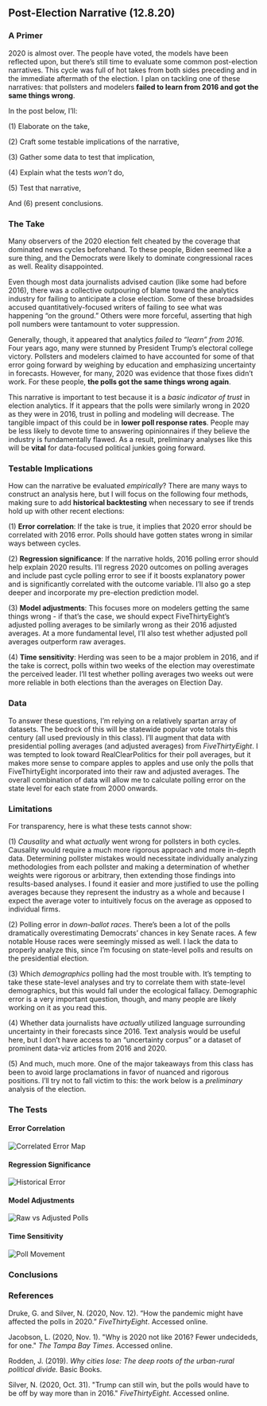 ## Post-Election Narrative (12.8.20)

### A Primer

2020 is almost over. The people have voted, the models have been reflected upon, but there’s still time to evaluate some common post-election narratives. This cycle was full of hot takes from both sides preceding and in the immediate aftermath of the election. I plan on tackling one of these narratives: that pollsters and modelers **failed to learn from 2016 and got the same things wrong**.

In the post below, I’ll:

(1) Elaborate on the take,

(2) Craft some testable implications of the narrative,

(3) Gather some data to test that implication,

(4) Explain what the tests *won’t* do,

(5) Test that narrative,

And (6) present conclusions.

### The Take

Many observers of the 2020 election felt cheated by the coverage that dominated news cycles beforehand. To these people, Biden seemed like a sure thing, and the Democrats were likely to dominate congressional races as well. Reality disappointed.

Even though most data journalists advised caution (like some had before 2016), there was a collective outpouring of blame toward the analytics industry for failing to anticipate a close election. Some of these broadsides accused quantitatively-focused writers of failing to see what was happening “on the ground.” Others were more forceful, asserting that high poll numbers were tantamount to voter suppression.

Generally, though, it appeared that analytics *failed to “learn” from 2016*. Four years ago, many were stunned by President Trump’s electoral college victory. Pollsters and modelers claimed to have accounted for some of that error going forward by weighing by education and emphasizing uncertainty in forecasts. However, for many, 2020 was evidence that those fixes didn’t work. For these people, **the polls got the same things wrong again**.

This narrative is important to test because it is a *basic indicator of trust* in election analytics. If it appears that the polls were similarly wrong in 2020 as they were in 2016, trust in polling and modeling will decrease. The tangible impact of this could be in **lower poll response rates**. People may be less likely to devote time to answering opinionnaires if they believe the industry is fundamentally flawed. As a result, preliminary analyses like this will be **vital** for data-focused political junkies going forward.

### Testable Implications

How can the narrative be evaluated *empirically*? There are many ways to construct an analysis here, but I will focus on the following four methods, making sure to add **historical backtesting** when necessary to see if trends hold up with other recent elections:

(1) **Error correlation**: If the take is true, it implies that 2020 error should be correlated with 2016 error. Polls should have gotten states wrong in similar ways between cycles.

(2) **Regression significance**: If the narrative holds, 2016 polling error should help explain 2020 results. I’ll regress 2020 outcomes on polling averages and include past cycle polling error to see if it boosts explanatory power and is significantly correlated with the outcome variable. I’ll also go a step deeper and incorporate my pre-election prediction model.

(3) **Model adjustments**: This focuses more on modelers getting the same things wrong - if that’s the case, we should expect FiveThirtyEight’s adjusted polling averages to be similarly wrong as their 2016 adjusted averages. At a more fundamental level, I’ll also test whether adjusted poll averages outperform raw averages.

(4) **Time sensitivity**: Herding was seen to be a major problem in 2016, and if the take is correct, polls within two weeks of the election may overestimate the perceived leader. I’ll test whether polling averages two weeks out were more reliable in both elections than the averages on Election Day.

### Data

To answer these questions, I’m relying on a relatively spartan array of datasets. The bedrock of this will be statewide popular vote totals this century (all used previously in this class). I’ll augment that data with presidential polling averages (and adjusted averages) from *FiveThirtyEight*. I was tempted to look toward RealClearPolitics for their poll averages, but it makes more sense to compare apples to apples and use only the polls that FiveThirtyEight incorporated into their raw and adjusted averages. The overall combination of data will allow me to calculate polling error on the state level for each state from 2000 onwards.

### Limitations

For transparency, here is what these tests cannot show:

(1) *Causality* and what *actually* went wrong for pollsters in both cycles. Causality would require a much more rigorous approach and more in-depth data. Determining pollster mistakes would necessitate individually analyzing methodologies from each pollster and making a determination of whether weights were rigorous or arbitrary, then extending those findings into results-based analyses. I found it easier and more justified to use the polling averages because they represent the industry as a whole and because I expect the average voter to intuitively focus on the average as opposed to individual firms.

(2) Polling error in *down-ballot races*. There’s been a lot of the polls dramatically overestimating Democrats’ chances in key Senate races. A few notable House races were seemingly missed as well. I lack the data to properly analyze this, since I’m focusing on state-level polls and results on the presidential election.

(3) Which *demographics* polling had the most trouble with. It’s tempting to take these state-level analyses and try to correlate them with state-level demographics, but this would fall under the ecological fallacy. Demographic error is a very important question, though, and many people are likely working on it as you read this.

(4) Whether data journalists have *actually* utilized language surrounding uncertainty in their forecasts since 2016. Text analysis would be useful here, but I don’t have access to an “uncertainty corpus” or a dataset of prominent data-viz articles from 2016 and 2020.

(5) And much, much more. One of the major takeaways from this class has been to avoid large proclamations in favor of nuanced and rigorous positions. I’ll try not to fall victim to this: the work below is a *preliminary* analysis of the election.

### The Tests

#### Error Correlation

![Correlated Error Map](../Plots/error_cor.png)

#### Regression Significance

![Historical Error](../Plots/error_history.png)

#### Model Adjustments

![Raw vs Adjusted Polls](../Plots/adjustedpolls.png)

#### Time Sensitivity

![Poll Movement](../Plots/pollavg_new.png)

### Conclusions

### References

Druke, G. and Silver, N. (2020, Nov. 12). “How the pandemic might have affected the polls in 2020.” *FiveThirtyEight*. Accessed online.

Jacobson, L. (2020, Nov. 1). "Why is 2020 not like 2016? Fewer undecideds, for one." *The Tampa Bay Times*. Accessed online.

Rodden, J. (2019). *Why cities lose: The deep roots of the urban-rural political divide.* Basic Books.

Silver, N. (2020, Oct. 31). "Trump can still win, but the polls would have to be off by way more than in 2016." *FiveThirtyEight*. Accessed online.